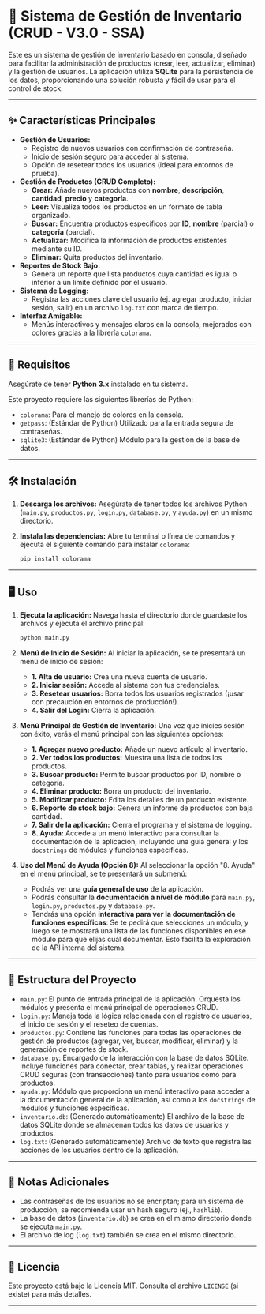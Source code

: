 # 🛒 Sistema de Gestión de Inventario (CRUD - V3.0 - SSA)

Este es un sistema de gestión de inventario basado en consola, diseñado para facilitar la administración de productos (crear, leer, actualizar, eliminar) y la gestión de usuarios. La aplicación utiliza **SQLite** para la persistencia de los datos, proporcionando una solución robusta y fácil de usar para el control de stock.

---

## ✨ Características Principales

* **Gestión de Usuarios:**
    * Registro de nuevos usuarios con confirmación de contraseña.
    * Inicio de sesión seguro para acceder al sistema.
    * Opción de resetear todos los usuarios (ideal para entornos de prueba).
* **Gestión de Productos (CRUD Completo):**
    * **Crear:** Añade nuevos productos con **nombre**, **descripción**, **cantidad**, **precio** y **categoría**.
    * **Leer:** Visualiza todos los productos en un formato de tabla organizado.
    * **Buscar:** Encuentra productos específicos por **ID**, **nombre** (parcial) o **categoría** (parcial).
    * **Actualizar:** Modifica la información de productos existentes mediante su ID.
    * **Eliminar:** Quita productos del inventario.
* **Reportes de Stock Bajo:**
    * Genera un reporte que lista productos cuya cantidad es igual o inferior a un límite definido por el usuario.
* **Sistema de Logging:**
    * Registra las acciones clave del usuario (ej. agregar producto, iniciar sesión, salir) en un archivo `log.txt` con marca de tiempo.
* **Interfaz Amigable:**
    * Menús interactivos y mensajes claros en la consola, mejorados con colores gracias a la librería `colorama`.

---

## 🚀 Requisitos

Asegúrate de tener **Python 3.x** instalado en tu sistema.

Este proyecto requiere las siguientes librerías de Python:

* `colorama`: Para el manejo de colores en la consola.
* `getpass`: (Estándar de Python) Utilizado para la entrada segura de contraseñas.
* `sqlite3`: (Estándar de Python) Módulo para la gestión de la base de datos.

---

## 🛠️ Instalación

1.  **Descarga los archivos:**
    Asegúrate de tener todos los archivos Python (`main.py`, `productos.py`, `login.py`, `database.py`, y `ayuda.py`) en un mismo directorio.

2.  **Instala las dependencias:**
    Abre tu terminal o línea de comandos y ejecuta el siguiente comando para instalar `colorama`:

    ```bash
    pip install colorama
    ```

---

## 🖥️ Uso

1.  **Ejecuta la aplicación:**
    Navega hasta el directorio donde guardaste los archivos y ejecuta el archivo principal:

    ```bash
    python main.py
    ```

2.  **Menú de Inicio de Sesión:**
    Al iniciar la aplicación, se te presentará un menú de inicio de sesión:
    * **1. Alta de usuario:** Crea una nueva cuenta de usuario.
    * **2. Iniciar sesión:** Accede al sistema con tus credenciales.
    * **3. Resetear usuarios:** Borra todos los usuarios registrados (¡usar con precaución en entornos de producción!).
    * **4. Salir del Login:** Cierra la aplicación.

3.  **Menú Principal de Gestión de Inventario:**
    Una vez que inicies sesión con éxito, verás el menú principal con las siguientes opciones:
    * **1. Agregar nuevo producto:** Añade un nuevo artículo al inventario.
    * **2. Ver todos los productos:** Muestra una lista de todos los productos.
    * **3. Buscar producto:** Permite buscar productos por ID, nombre o categoría.
    * **4. Eliminar producto:** Borra un producto del inventario.
    * **5. Modificar producto:** Edita los detalles de un producto existente.
    * **6. Reporte de stock bajo:** Genera un informe de productos con baja cantidad.
    * **7. Salir de la aplicación:** Cierra el programa y el sistema de logging.
    * **8. Ayuda:** Accede a un menú interactivo para consultar la documentación de la aplicación, incluyendo una guía general y los `docstrings` de módulos y funciones específicas.

4.  **Uso del Menú de Ayuda (Opción 8):**
    Al seleccionar la opción "8. Ayuda" en el menú principal, se te presentará un submenú:
    * Podrás ver una **guía general de uso** de la aplicación.
    * Podrás consultar la **documentación a nivel de módulo** para `main.py`, `login.py`, `productos.py` y `database.py`.
    * Tendrás una opción **interactiva para ver la documentación de funciones específicas**: Se te pedirá que selecciones un módulo, y luego se te mostrará una lista de las funciones disponibles en ese módulo para que elijas cuál documentar. Esto facilita la exploración de la API interna del sistema.

---

## 📁 Estructura del Proyecto

* `main.py`: El punto de entrada principal de la aplicación. Orquesta los módulos y presenta el menú principal de operaciones CRUD.
* `login.py`: Maneja toda la lógica relacionada con el registro de usuarios, el inicio de sesión y el reseteo de cuentas.
* `productos.py`: Contiene las funciones para todas las operaciones de gestión de productos (agregar, ver, buscar, modificar, eliminar) y la generación de reportes de stock.
* `database.py`: Encargado de la interacción con la base de datos SQLite. Incluye funciones para conectar, crear tablas, y realizar operaciones CRUD seguras (con transacciones) tanto para usuarios como para productos.
* `ayuda.py`: Módulo que proporciona un menú interactivo para acceder a la documentación general de la aplicación, así como a los `docstrings` de módulos y funciones específicas.
* `inventario.db`: (Generado automáticamente) El archivo de la base de datos SQLite donde se almacenan todos los datos de usuarios y productos.
* `log.txt`: (Generado automáticamente) Archivo de texto que registra las acciones de los usuarios dentro de la aplicación.

---

## 📝 Notas Adicionales

* Las contraseñas de los usuarios no se encriptan; para un sistema de producción, se recomienda usar un hash seguro (ej., `hashlib`).
* La base de datos (`inventario.db`) se crea en el mismo directorio donde se ejecuta `main.py`.
* El archivo de log (`log.txt`) también se crea en el mismo directorio.

---

## 📄 Licencia

Este proyecto está bajo la Licencia MIT. Consulta el archivo `LICENSE` (si existe) para más detalles.

---
